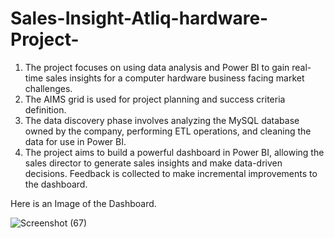 # Sales-Insight-Atliq-hardware-Project-
1) The project focuses on using data analysis and Power BI to gain real-time sales insights for a computer hardware business facing market challenges.
2) The AIMS grid is used for project planning and success criteria definition.
3) The data discovery phase involves analyzing the MySQL database owned by the company, performing ETL operations, and cleaning the data for use in Power BI.
4) The project aims to build a powerful dashboard in Power BI, allowing the sales director to generate sales insights and make data-driven decisions. Feedback is collected to make incremental improvements to the dashboard.

Here is an Image of the Dashboard.

![Screenshot (67)](https://github.com/Malay-Thumbar/Sales-Insight-Atliq-hardware-Project-/assets/140499156/c21e4f11-9877-44b6-92ad-172d71926f75)
